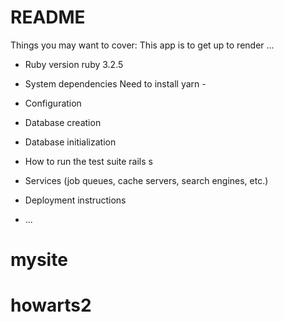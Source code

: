 # README

Things you may want to cover:
This app is to get up to render ...
* Ruby version
ruby 3.2.5

* System dependencies
Need to install yarn - 

* Configuration

* Database creation

* Database initialization

* How to run the test suite
rails s

* Services (job queues, cache servers, search engines, etc.)

* Deployment instructions

* ...
# mysite
# howarts2
